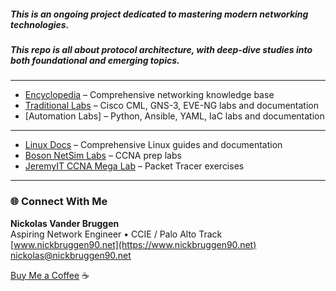 ##### This is an ongoing project dedicated to mastering modern networking technologies.
##### This repo is all about protocol architecture, with deep-dive studies into both foundational and emerging topics.
---
- [Encyclopedia](https://github.com/nickbruggen90/Networking-Encyclopedia-frontside) – Comprehensive networking knowledge base  
- [Traditional Labs](https://github.com/nickbruggen90/LabsVol8021Q/tree/main) – Cisco CML, GNS-3, EVE-NG labs and documentation
- [Automation Labs] – Python, Ansible, YAML, IaC labs and documentation  

---

- [Linux Docs](https://github.com/nickbruggen90/Linux-Documentation) – Comprehensive Linux guides and documentation
- [Boson NetSim Labs](https://github.com/nickbruggen90/Boson-NetSim-Labs) – CCNA prep labs  
- [JeremyIT CCNA Mega Lab](https://github.com/nickbruggen90/Packet-Tracer-Mega-Lab) – Packet Tracer exercises  
---
### 🌐 Connect With Me

**Nickolas Vander Bruggen**  
Aspiring Network Engineer • CCIE / Palo Alto Track  
[www.nickbruggen90.net](https://www.nickbruggen90.net)  
[nickolas@nickbruggen90.net](mailto:nickolas@nickbruggen90.net)

[Buy Me a Coffee](https://buymeacoffee.com/nickbruggen90) ☕️
